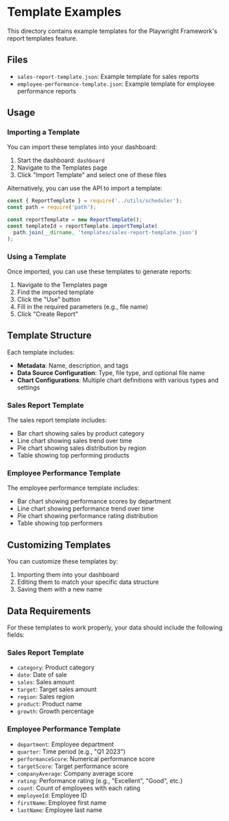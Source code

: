 <!-- Source: /Users/mzahirudeen/playwright-framework/examples/templates/README.md -->

# Template Examples

This directory contains example templates for the Playwright Framework's report templates feature.

## Files

- `sales-report-template.json`: Example template for sales reports
- `employee-performance-template.json`: Example template for employee performance reports

## Usage

### Importing a Template

You can import these templates into your dashboard:

1. Start the dashboard: `dashboard`
2. Navigate to the Templates page
3. Click "Import Template" and select one of these files

Alternatively, you can use the API to import a template:

```javascript
const { ReportTemplate } = require('../utils/scheduler');
const path = require('path');

const reportTemplate = new ReportTemplate();
const templateId = reportTemplate.importTemplate(
  path.join(__dirname, 'templates/sales-report-template.json')
);
```

### Using a Template

Once imported, you can use these templates to generate reports:

1. Navigate to the Templates page
2. Find the imported template
3. Click the "Use" button
4. Fill in the required parameters (e.g., file name)
5. Click "Create Report"

## Template Structure

Each template includes:

- **Metadata**: Name, description, and tags
- **Data Source Configuration**: Type, file type, and optional file name
- **Chart Configurations**: Multiple chart definitions with various types and settings

### Sales Report Template

The sales report template includes:

- Bar chart showing sales by product category
- Line chart showing sales trend over time
- Pie chart showing sales distribution by region
- Table showing top performing products

### Employee Performance Template

The employee performance template includes:

- Bar chart showing performance scores by department
- Line chart showing performance trend over time
- Pie chart showing performance rating distribution
- Table showing top performers

## Customizing Templates

You can customize these templates by:

1. Importing them into your dashboard
2. Editing them to match your specific data structure
3. Saving them with a new name

## Data Requirements

For these templates to work properly, your data should include the following fields:

### Sales Report Template

- `category`: Product category
- `date`: Date of sale
- `sales`: Sales amount
- `target`: Target sales amount
- `region`: Sales region
- `product`: Product name
- `growth`: Growth percentage

### Employee Performance Template

- `department`: Employee department
- `quarter`: Time period (e.g., "Q1 2023")
- `performanceScore`: Numerical performance score
- `targetScore`: Target performance score
- `companyAverage`: Company average score
- `rating`: Performance rating (e.g., "Excellent", "Good", etc.)
- `count`: Count of employees with each rating
- `employeeId`: Employee ID
- `firstName`: Employee first name
- `lastName`: Employee last name